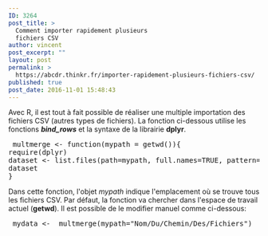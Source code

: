 ```yaml
---
ID: 3264
post_title: >
  Comment importer rapidement plusieurs
  fichiers CSV
author: vincent
post_excerpt: ""
layout: post
permalink: >
  https://abcdr.thinkr.fr/importer-rapidement-plusieurs-fichiers-csv/
published: true
post_date: 2016-11-01 15:48:43
---
```

Avec R, il est tout à fait possible de réaliser une multiple importation des fichiers CSV (autres types de fichiers). La fonction ci-dessous utilise les fonctions <em><strong>bind_rows</strong></em> et la syntaxe de la librairie <strong>dplyr</strong>.
<pre> multmerge &lt;- function(mypath = getwd()){
require(dplyr)
dataset &lt;- list.files(path=mypath, full.names=TRUE, pattern="\\.csv") %&gt;% lapply(read.csv, header=TRUE, sep="\t") %&gt;% bind_rows()
dataset
}
</pre>
Dans cette fonction, l'objet <em>mypath</em> indique l'emplacement où se trouve tous les fichiers CSV. Par défaut, la fonction va chercher dans l'espace de travail actuel (<strong>getwd</strong>). Il est possible de le modifier manuel comme ci-dessous:
<pre> mydata &lt;-  multmerge(mypath="Nom/Du/Chemin/Des/Fichiers")</pre>